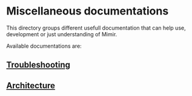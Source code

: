 # Miscellaneous documentations

This directory groups different usefull documentation that can help use, development or
just understanding of Mimir.

Available documentations are:

## [Troubleshooting](troubleshooting.md)

## [Architecture](architecture.md)

